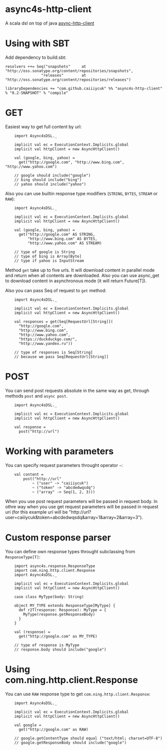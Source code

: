 async4s-http-client
===================
A scala dsl on top of java [async-http-client](https://github.com/AsyncHttpClient/async-http-client)

Using with SBT
==============

Add dependency to build.sbt:
```
resolvers ++= Seq("snapshots"     at "http://oss.sonatype.org/content/repositories/snapshots",
                "releases"        at "http://oss.sonatype.org/content/repositories/releases")
                
libraryDependencies += "com.github.caiiiycuk" %% "async4s-http-client" % "0.2-SNAPSHOT" % "compile"
```

GET
===

Easiest way to get full content by url:

```
    import Async4sDSL._

    implicit val ec = ExecutionContext.Implicits.global
    implicit val httpClient = new AsyncHttpClient()

    val (google, bing, yahoo) =
      get("http://google.com", "http://www.bing.com", "http://www.yahoo.com")
      
    // google should include("google")
    // bing should include("bing")
    // yahoo should include("yahoo")
```

Also you can use builtin response type modifiers (```STRING```, ```BYTES```, ```STREAM``` or ```RAW```):

```
    import Async4sDSL._

    implicit val ec = ExecutionContext.Implicits.global
    implicit val httpClient = new AsyncHttpClient()

    val (google, bing, yahoo) =
      get("http://google.com" AS STRING, 
          "http://www.bing.com" AS BYTES, 
          "http://www.yahoo.com" AS STREAM)
    
    // type of google is String
    // type of bing is Array[Byte]
    // type if yahoo is InputStream
```

Method ```get``` take up to five urls. It will download content in parallel mode and return 
when all contents are downloaded. Also you can use async_get to download content in asynchronous mode 
(it will return Future[T]).

Also you can pass Seq of request to ```get``` method:

```
    import Async4sDSL._

    implicit val ec = ExecutionContext.Implicits.global
    implicit val httpClient = new AsyncHttpClient()

    val responses = get(Seq[RequestUrl[String]](
      "http://google.com",
      "http://www.bing.com",
      "http://www.yahoo.com",
      "https://duckduckgo.com/",
      "http://www.yandex.ru"))
      
    // type of responses is Seq[String]
    // because we pass Seq[RequestUrl[String]]
```

POST
====

You can send post requests absolute in the same way as get, through methods ```post``` and ```async post```.
```
    import Async4sDSL._

    implicit val ec = ExecutionContext.Implicits.global
    implicit val httpClient = new AsyncHttpClient()

    val response =
      post("http://url")
```

Working with parameters
=======================

You can specify request parameters throught operator ```~```:

```
    val content =
        post("http://url"
            ~ ("user" -> "caiiiycuk")
            ~ ("token" -> "abcdedwqsdq")
            ~ ("array" -> Seq(1, 2, 3)))
```

When you use post request parameters will be passed in request body. In othre way when you use
get request parameters will be passed in request uri (for this example uri will be 
"http://url?user=caiiiycuk&token=abcdedwqsdq&array=1&array=2&array=3").

Custom response parser
======================

You can define own response types throught subclassing from ```ResponseType[T]```:

```
    import async4s.response.ResponseType
    import com.ning.http.client.Response
    import Async4sDSL._
    
    implicit val ec = ExecutionContext.Implicits.global
    implicit val httpClient = new AsyncHttpClient()

    case class MyType(body: String)

    object MY_TYPE extends ResponseType[MyType] {
      def r2T(response: Response): MyType = {
        MyType(response.getResponseBody)
      }
    }

    val (response) =
      get("http://google.com" as MY_TYPE)

    // type of response is MyType
    // response.body should include("google")
```

Using com.ning.http.client.Response
===================================

You can use ```RAW``` response type to get ```com.ning.http.client.Response```:

```
    import Async4sDSL._

    implicit val ec = ExecutionContext.Implicits.global
    implicit val httpClient = new AsyncHttpClient()

    val google =
      get("http://google.com" as RAW)
      
    // google.getContentType should equal ("text/html; charset=UTF-8")
    // google.getResponseBody should include("google")
```
